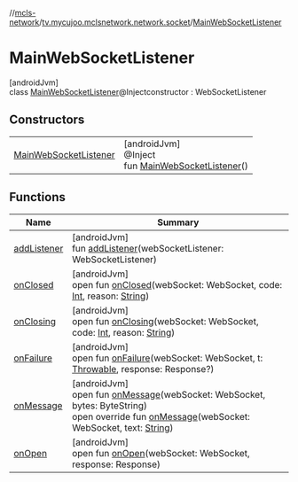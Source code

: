 //[mcls-network](../../../index.md)/[tv.mycujoo.mclsnetwork.network.socket](../index.md)/[MainWebSocketListener](index.md)

# MainWebSocketListener

[androidJvm]\
class [MainWebSocketListener](index.md)@Injectconstructor : WebSocketListener

## Constructors

| | |
|---|---|
| [MainWebSocketListener](-main-web-socket-listener.md) | [androidJvm]<br>@Inject<br>fun [MainWebSocketListener](-main-web-socket-listener.md)() |

## Functions

| Name | Summary |
|---|---|
| [addListener](add-listener.md) | [androidJvm]<br>fun [addListener](add-listener.md)(webSocketListener: WebSocketListener) |
| [onClosed](../-reactor-listener/index.md#746747366%2FFunctions%2F234995373) | [androidJvm]<br>open fun [onClosed](../-reactor-listener/index.md#746747366%2FFunctions%2F234995373)(webSocket: WebSocket, code: [Int](https://kotlinlang.org/api/latest/jvm/stdlib/kotlin/-int/index.html), reason: [String](https://kotlinlang.org/api/latest/jvm/stdlib/kotlin/-string/index.html)) |
| [onClosing](../-reactor-listener/index.md#-965341629%2FFunctions%2F234995373) | [androidJvm]<br>open fun [onClosing](../-reactor-listener/index.md#-965341629%2FFunctions%2F234995373)(webSocket: WebSocket, code: [Int](https://kotlinlang.org/api/latest/jvm/stdlib/kotlin/-int/index.html), reason: [String](https://kotlinlang.org/api/latest/jvm/stdlib/kotlin/-string/index.html)) |
| [onFailure](../-reactor-listener/index.md#-593877028%2FFunctions%2F234995373) | [androidJvm]<br>open fun [onFailure](../-reactor-listener/index.md#-593877028%2FFunctions%2F234995373)(webSocket: WebSocket, t: [Throwable](https://kotlinlang.org/api/latest/jvm/stdlib/kotlin/-throwable/index.html), response: Response?) |
| [onMessage](../-reactor-listener/index.md#-413335953%2FFunctions%2F234995373) | [androidJvm]<br>open fun [onMessage](../-reactor-listener/index.md#-413335953%2FFunctions%2F234995373)(webSocket: WebSocket, bytes: ByteString)<br>open override fun [onMessage](on-message.md)(webSocket: WebSocket, text: [String](https://kotlinlang.org/api/latest/jvm/stdlib/kotlin/-string/index.html)) |
| [onOpen](../-reactor-listener/index.md#-1195333275%2FFunctions%2F234995373) | [androidJvm]<br>open fun [onOpen](../-reactor-listener/index.md#-1195333275%2FFunctions%2F234995373)(webSocket: WebSocket, response: Response) |
